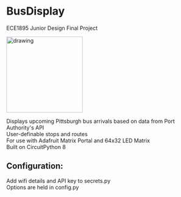 # BusDisplay
ECE1895 Junior Design Final Project  

<img src="https://user-images.githubusercontent.com/24447054/202575720-3fdc24d7-6186-492d-90e0-c60ee0a78af5.png" alt="drawing" width="200"/>

Displays upcoming Pittsburgh bus arrivals based on data from Port Authority's API  
User-definable stops and routes  
For use with Adafruit Matrix Portal and 64x32 LED Matrix  
Built on CircuitPython 8

## Configuration:
Add wifi details and API key to secrets.py  
Options are held in config.py
